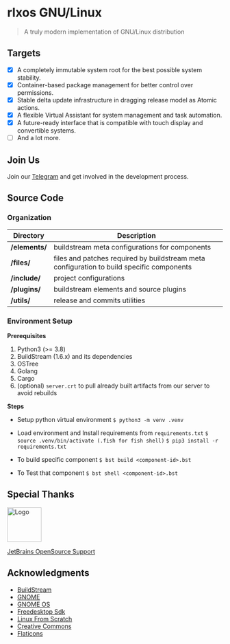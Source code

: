 # rlxos GNU/Linux
> A truly modern implementation of GNU/Linux distribution

## Targets
- [x] A completely immutable system root for the best possible system stability.
- [x] Container-based package management for better control over permissions.
- [x] Stable delta update infrastructure in dragging release model as Atomic actions.
- [x] A flexible Virtual Assistant for system management and task automation.
- [x] A future-ready interface that is compatible with touch display and convertible systems.
- [ ] And a lot more.

## Join Us
Join our [Telegram](https://t.) and get involved in the development process.

## Source Code

### Organization

| **Directory**  | **Description**                                                                           |
|----------------|-------------------------------------------------------------------------------------------|
| **/elements/** | buildstream meta configurations for components                                            |
| **/files/**    | files and patches required by buildstream meta configuration to build specific components |
| **/include/**  | project configurations                                                                    |
| **/plugins/**  | buildstream elements and source plugins                                                   |
| **/utils/**    | release and commits utilities                                                             |


### Environment Setup

**Prerequisites**

1. Python3 (>= 3.8)
2. BuildStream (1.6.x) and its dependencies
3. OSTree
4. Golang
5. Cargo
6. (optional) `server.crt` to pull already built artifacts from our server to avoid rebuilds  

**Steps**

- Setup python virtual environment
  `$ python3 -m venv .venv`

- Load environment and Install requirements from `requirements.txt`
  `$ source .venv/bin/activate (.fish for fish shell)`
  `$ pip3 install -r requirements.txt`

- To build specific component
  `$ bst build <component-id>.bst`

- To Test that component
  `$ bst shell <component-id>.bst`


## Special Thanks

<img src="https://resources.jetbrains.com/storage/products/company/brand/logos/jb_beam.png" alt="Logo" width="80" height="80">

[JetBrains OpenSource Support](https://jb.gg/OpenSourceSupport)

## Acknowledgments

- [BuildStream](https://buildstream.build)
- [GNOME](https://gnome.org)
- [GNOME OS](https://os.gnome.org)
- [Freedesktop Sdk](https://freedesktop-sdk.io)
- [Linux From Scratch](https://linuxfromscratch.org)
- [Creative Commons](https://creativecommons.org/)
- [Flaticons](https://www.flaticon.com/)